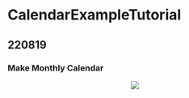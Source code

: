 # CalendarExampleTutorial

## 220819
### Make Monthly Calendar
<p align="center">
<img src="https://user-images.githubusercontent.com/108422901/185627403-80c495f5-aea9-4158-9de1-11a79f97901c.gif">
</p>
